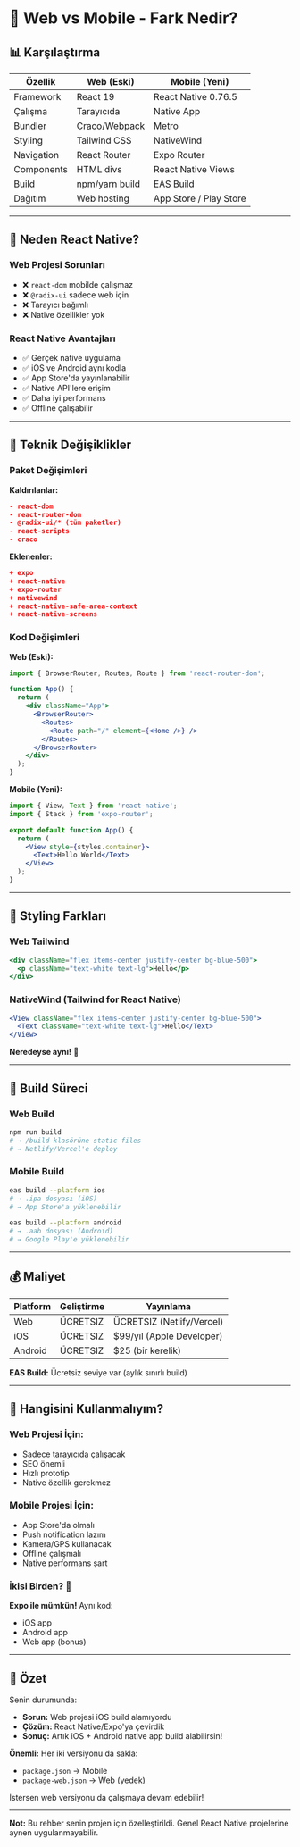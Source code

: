 # 🔄 Web vs Mobile - Fark Nedir?

## 📊 Karşılaştırma

| Özellik | Web (Eski) | Mobile (Yeni) |
|---------|-----------|---------------|
| Framework | React 19 | React Native 0.76.5 |
| Çalışma | Tarayıcıda | Native App |
| Bundler | Craco/Webpack | Metro |
| Styling | Tailwind CSS | NativeWind |
| Navigation | React Router | Expo Router |
| Components | HTML divs | React Native Views |
| Build | npm/yarn build | EAS Build |
| Dağıtım | Web hosting | App Store / Play Store |

---

## 📱 Neden React Native?

### Web Projesi Sorunları
- ❌ `react-dom` mobilde çalışmaz
- ❌ `@radix-ui` sadece web için
- ❌ Tarayıcı bağımlı
- ❌ Native özellikler yok

### React Native Avantajları  
- ✅ Gerçek native uygulama
- ✅ iOS ve Android aynı kodla
- ✅ App Store'da yayınlanabilir
- ✅ Native API'lere erişim
- ✅ Daha iyi performans
- ✅ Offline çalışabilir

---

## 🔧 Teknik Değişiklikler

### Paket Değişimleri

**Kaldırılanlar:**
```json
- react-dom
- react-router-dom
- @radix-ui/* (tüm paketler)
- react-scripts
- craco
```

**Eklenenler:**
```json
+ expo
+ react-native
+ expo-router
+ nativewind
+ react-native-safe-area-context
+ react-native-screens
```

### Kod Değişimleri

**Web (Eski):**
```jsx
import { BrowserRouter, Routes, Route } from 'react-router-dom';

function App() {
  return (
    <div className="App">
      <BrowserRouter>
        <Routes>
          <Route path="/" element={<Home />} />
        </Routes>
      </BrowserRouter>
    </div>
  );
}
```

**Mobile (Yeni):**
```jsx
import { View, Text } from 'react-native';
import { Stack } from 'expo-router';

export default function App() {
  return (
    <View style={styles.container}>
      <Text>Hello World</Text>
    </View>
  );
}
```

---

## 🎨 Styling Farkları

### Web Tailwind
```jsx
<div className="flex items-center justify-center bg-blue-500">
  <p className="text-white text-lg">Hello</p>
</div>
```

### NativeWind (Tailwind for React Native)
```jsx
<View className="flex items-center justify-center bg-blue-500">
  <Text className="text-white text-lg">Hello</Text>
</View>
```

**Neredeyse aynı!** 🎉

---

## 🚀 Build Süreci

### Web Build
```bash
npm run build
# → /build klasörüne static files
# → Netlify/Vercel'e deploy
```

### Mobile Build
```bash
eas build --platform ios
# → .ipa dosyası (iOS)
# → App Store'a yüklenebilir

eas build --platform android  
# → .aab dosyası (Android)
# → Google Play'e yüklenebilir
```

---

## 💰 Maliyet

| Platform | Geliştirme | Yayınlama |
|----------|-----------|-----------|
| Web | ÜCRETSIZ | ÜCRETSIZ (Netlify/Vercel) |
| iOS | ÜCRETSIZ | $99/yıl (Apple Developer) |
| Android | ÜCRETSIZ | $25 (bir kerelik) |

**EAS Build:** Ücretsiz seviye var (aylık sınırlı build)

---

## 🎯 Hangisini Kullanmalıyım?

### Web Projesi İçin:
- Sadece tarayıcıda çalışacak
- SEO önemli
- Hızlı prototip
- Native özellik gerekmez

### Mobile Projesi İçin:
- App Store'da olmalı
- Push notification lazım
- Kamera/GPS kullanacak
- Offline çalışmalı
- Native performans şart

### İkisi Birden? 🤔
**Expo ile mümkün!** Aynı kod:
- iOS app
- Android app  
- Web app (bonus)

---

## 📝 Özet

Senin durumunda:
- **Sorun:** Web projesi iOS build alamıyordu
- **Çözüm:** React Native/Expo'ya çevirdik
- **Sonuç:** Artık iOS + Android native app build alabilirsin!

**Önemli:** Her iki versiyonu da sakla:
- `package.json` → Mobile
- `package-web.json` → Web (yedek)

İstersen web versiyonu da çalışmaya devam edebilir!

---

**Not:** Bu rehber senin projen için özelleştirildi. Genel React Native projelerine aynen uygulanmayabilir.

